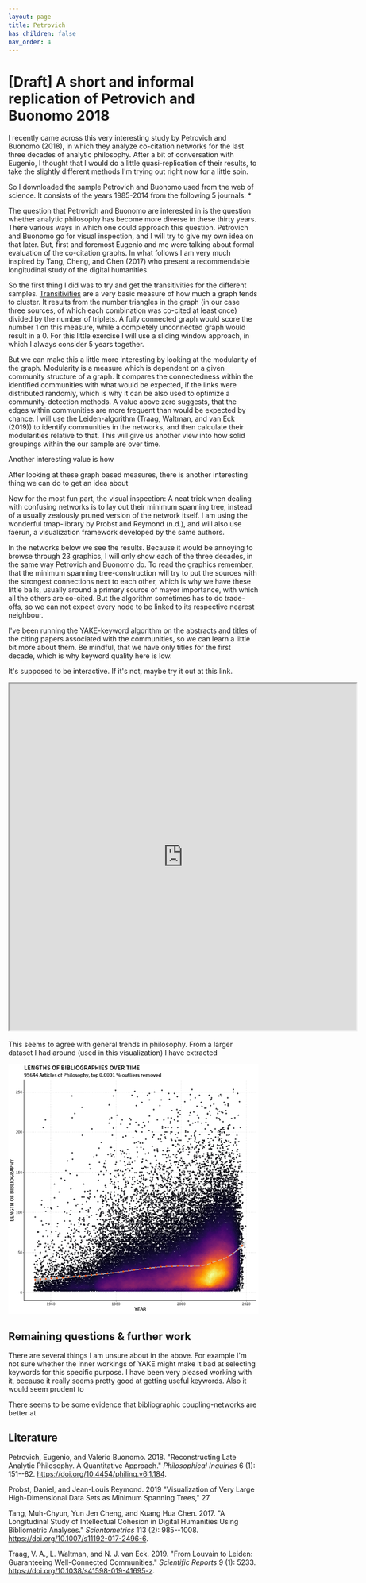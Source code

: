```yaml
---
layout: page
title: Petrovich
has_children: false
nav_order: 4
---
```


# \[Draft\] A short and informal replication of Petrovich and Buonomo 2018

I recently came across this very interesting study by Petrovich and
Buonomo (2018), in which they analyze co-citation networks for the last
three decades of analytic philosophy. After a bit of conversation with
Eugenio, I thought that I would do a little quasi-replication of their
results, to take the slightly different methods I'm trying out right now
for a little spin.

So I downloaded the sample Petrovich and Buonomo used from the web of
science. It consists of the years 1985-2014 from the following 5
journals: \*

The question that Petrovich and Buonomo are interested in is the
question whether analytic philosophy has become more diverse in these
thirty years. There various ways in which one could approach this
question. Petrovich and Buonomo go for visual inspection, and I will try
to give my own idea on that later. But, first and foremost Eugenio and
me were talking about formal evaluation of the co-citation graphs. In
what follows I am very much inspired by Tang, Cheng, and Chen (2017) who
present a recommendable longitudinal study of the digital humanities.

So the first thing I did was to try and get the transitivities for the
different samples.
[Transitivities](https://mathinsight.org/definition/transitivity_graph)
are a very basic measure of how much a graph tends to cluster. It
results from the number triangles in the graph (in our case three
sources, of which each combination was co-cited at least once) divided
by the number of triplets. A fully connected graph would score the
number 1 on this measure, while a completely unconnected graph would
result in a 0. For this little exercise I will use a sliding window
approach, in which I always consider 5 years together.

But we can make this a little more interesting by looking at the
modularity of the graph. Modularity is a measure which is dependent on a
given community structure of a graph. It compares the connectedness
within the identified communities with what would be expected, if the
links were distributed randomly, which is why it can be also used to
optimize a community-detection methods. A value above zero suggests,
that the edges within communities are more frequent than would be
expected by chance. I will use the Leiden-algorithm (Traag, Waltman, and
van Eck (2019)) to identify communities in the networks, and then
calculate their modularities relative to that. This will give us another
view into how solid groupings within the our sample are over time.

Another interesting value is how

After looking at these graph based measures, there is another
interesting thing we can do to get an idea about

Now for the most fun part, the visual inspection: A neat trick when
dealing with confusing networks is to lay out their minimum spanning
tree, instead of a usually zealously pruned version of the network
itself. I am using the wonderful tmap-library by Probst and Reymond
(n.d.), and will also use faerun, a visualization framework developed by
the same authors.

In the networks below we see the results. Because it would be annoying
to browse through 23 graphics, I will only show each of the three
decades, in the same way Petrovich and Buonomo do. To read the graphics
remember, that the minimum spanning tree-construction will try to put
the sources with the strongest connections next to each other, which is
why we have these little balls, usually around a primary source of mayor
importance, with which all the others are co-cited. But the algorithm
sometimes has to do trade-offs, so we can not expect every node to be
linked to its respective nearest neighbour.

I've been running the YAKE-keyword algorithm on the abstracts and titles
of the citing papers associated with the communities, so we can learn a
little bit more about them. Be mindful, that we have only titles for the
first decade, which is why keyword quality here is low.

It's supposed to be interactive. If it's not, maybe try it out at this
link.

<div>

<iframe src="https://homepage.univie.ac.at/noichlm94/full/preprint/20052014.html" width="700" height="700">
</iframe>

</div>

This seems to agree with general trends in philosophy. From a larger
dataset I had around (used in this visualization) I have extracted

![](a09b8624c4a37dec07e9ff333abca794.png)

## Remaining questions & further work


There are several things I am unsure about in the above. For example I'm
not sure whether the inner workings of YAKE might make it bad at
selecting keywords for this specific purpose. I have been very pleased
working with it, because it really seems pretty good at getting useful
keywords. Also it would seem prudent to

There seems to be some evidence that bibliographic coupling-networks are
better at

## Literature

Petrovich, Eugenio, and Valerio Buonomo. 2018. "Reconstructing Late
Analytic Philosophy. A Quantitative Approach." *Philosophical Inquiries*
6 (1): 151--82. <https://doi.org/10.4454/philinq.v6i1.184>.

Probst, Daniel, and Jean-Louis Reymond. 2019 "Visualization of Very
Large High-Dimensional Data Sets as Minimum Spanning Trees," 27.

Tang, Muh-Chyun, Yun Jen Cheng, and Kuang Hua Chen. 2017. "A
Longitudinal Study of Intellectual Cohesion in Digital Humanities Using
Bibliometric Analyses." *Scientometrics* 113 (2): 985--1008.
<https://doi.org/10.1007/s11192-017-2496-6>.

Traag, V. A., L. Waltman, and N. J. van Eck. 2019. "From Louvain to
Leiden: Guaranteeing Well-Connected Communities." *Scientific Reports* 9
(1): 5233. <https://doi.org/10.1038/s41598-019-41695-z>.
